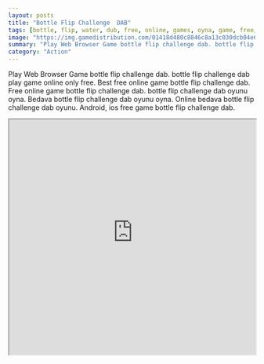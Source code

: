 ```yaml
---
layout: posts
title: "Bottle Flip Challenge  DAB"
tags: [bottle, flip, water, dub, free, online, games, oyna, game, free, games, play, play, games]
image: "https://img.gamedistribution.com/01418d480c8846c8a13c030dcb04e668.jpg"
summary: "Play Web Browser Game bottle flip challenge dab. bottle flip challenge dab play game online only free. Best free online game bottle flip challenge dab. Free online game bottle flip challenge dab. bottle flip challenge dab oyunu oyna. Bedava bottle flip challenge dab oyunu oyna. Online bedava bottle flip challenge dab oyunu. Android, ios free game bottle flip challenge dab."
category: "Action"
---
```


Play Web Browser Game bottle flip challenge dab. bottle flip challenge dab play game online only free. Best free online game bottle flip challenge dab. Free online game bottle flip challenge dab. bottle flip challenge dab oyunu oyna. Bedava bottle flip challenge dab oyunu oyna. Online bedava bottle flip challenge dab oyunu. Android, ios free game bottle flip challenge dab.

<iframe width="100%" height="480px;" src="https://html5.gamedistribution.com/01418d480c8846c8a13c030dcb04e668/"></iframe>